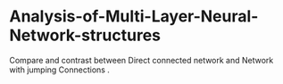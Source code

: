 # Analysis-of-Multi-Layer-Neural-Network-structures
Compare and contrast between Direct connected network and Network with jumping  Connections .
